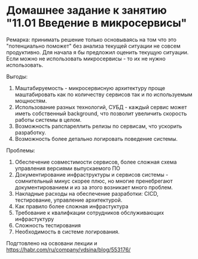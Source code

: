 # Домашнее задание к занятию "11.01 Введение в микросервисы"

Ремарка: принимать решение только основываясь на том что это "потенциально поможет" без анализа текущей ситуации не совсем продуктивно. Для начала я бы предложил оценить текущую ситуации. Если можно не использовать микросервисы - то их не нужно использовать.

Выгоды:
1. Маштабируемость - микросервисную архитектуру проще маштабировать как по количеству сервисов так и по используемым мощностям.
2. Использование разных технологий, СУБД - каждый сервис может иметь собственный background, что позволит увеличить скорость работы системы в целом.
3. Возможность рапспареллить релизы по сервисам, что ускорить разработку.
4. Возможность более детально логировать поведение системы.

Проблемы:
1. Обеспечение совместимости сервисов, более сложная схема управления версиями выпускаемого ПО
2. Документирование инфраструктуры и сервисов системы - сомнительный минус скорее плюс, но многие пренебрегают документированием и из за этого возникает много проблем.
3. Накладные расходы на обеспечение разработки: CICD, тестирование, управление архитектурой.
4. Как правило более сложная инфрастуктура
5. Требование к квалифкации сотрудников обслуживающих инфрастуктуру
6. Сложность тестирования 
7. Необходимость в системе логирования.

Подгтовлено на освовани лекции и https://habr.com/ru/company/vdsina/blog/553176/
